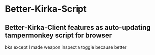 # Better-Kirka-Script

## Better-Kirka-Client features as auto-updating tampermonkey script for browser

bks except I made weapon inspect a toggle because better
